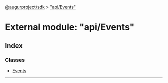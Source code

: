 [@augurproject/sdk](../README.md) > ["api/Events"](../modules/_api_events_.md)

# External module: "api/Events"

## Index

### Classes

* [Events](../classes/_api_events_.events.md)

---

